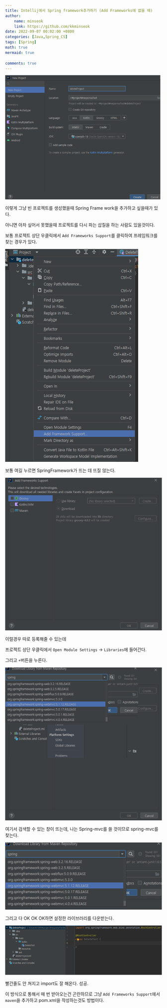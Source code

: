 ```yaml
---
title: Intellij에서 Spring framework추가하기 (Add Frameworks에 없을 때)
author: 
    name: minseok
    link: https://github.com/kkminseok
date: 2022-09-07 00:02:00 +0800
categories: [Java,Spring_CS]
tags: [Spring]
math: true
mermaid: true

comments: true
---
```


![](/assets/img/sample/Spring/CS/Spring_Intellij/init_project.png)


이렇게 그냥 빈 프로젝트를 생성했을때 Spring Frame work을 추가하고 싶을때가 있다.

아니면 아차 싶어서 못했을때 프로젝트를 다시 파는 삽질을 하는 사람도 있을것이다.

보통 프로젝트 상단 우클릭에서 `Add Frameworks Support`를 클릭하여 프레임워크를 찾는 경우가 있다.


![](/assets/img/sample/Spring/CS/Spring_Intellij/addFrameWork.png)

보통 여길 누르면 SpringFramework가 뜨는 데 뜨질 않는다.


![](/assets/img/sample/Spring/CS/Spring_Intellij/whereSpring.png)

이럴경우 따로 등록해줄 수 있는데

프로젝트 상단 우클릭에서 `Open Module Settings` -> `Libraries`에 들어간다.

그리고 `+`버튼을 누른다.

![](/assets/img/sample/Spring/CS/Spring_Intellij/newmaven.png)

여기서 검색할 수 있는 창이 뜨는데, 나는 Spring-mvc를 쓸 것이므로 spring-mvc를 찾는다.

![](/assets/img/sample/Spring/CS/Spring_Intellij/springserach.png)

그리고 다 OK OK OK하면 설정한 라이브러리를 다운받는다.

![](/assets/img/sample/Spring/CS/Spring_Intellij/success.png)

빨간줄도 안 쳐지고 import도 잘 해온다. 성공.

이 방식으로 통해서 매 번 받아오는건 곤란하므로 그냥 `Add Frameworks Support`에서 `maven`을 추가하고 pom.xml을 작성하는것도 방법이다.

